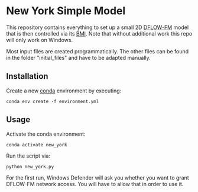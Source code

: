 # New York Simple Model

This repository contains everything to set up a small 2D [DFLOW-FM](https://www.deltares.nl/en/software/module/d-flow-flexible-mesh/) model that is then controlled via its [BMI](https://bmi-spec.readthedocs.io/en/latest/).
Note that without additional work this repo will only work on Windows.

Most input files are created programmatically.
The other files can be found in the folder "initial_files" and have to be adapted manually.

## Installation

Create a new [conda](https://docs.conda.io/en/latest/) environment by executing:

```
conda env create -f environment.yml
```

## Usage

Activate the conda environment:

```
conda activate new_york
```

Run the script via:

```
python new_york.py
```

For the first run, Windows Defender will ask you whether you want to grant DFLOW-FM network access.
You will have to allow that in order to use it.
